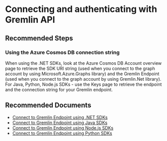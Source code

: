 <properties
	pageTitle="Gremlin Authentication/Connectivity"
	description="Gremlin Authentication/Connectivity"
	service="microsoft.documentdb"
	resource="databaseAccounts"
	authors="bharathsreenivas"
	displayOrder="21"
	selfHelpType="resource"
	supportTopicIds="32597491,32597501"
	resourceTags=""
	productPesIds="15585"
	cloudEnvironments="public"
/>
# Connecting and authenticating with Gremlin API

## **Recommended Steps**

### **Using the Azure Cosmos DB connection string**
When using the .NET SDKs, look at the Azure Cosmos DB Account overview page to retrieve the SDK URI string (used when you connect to the graph account by using Microsoft.Azure.Graphs library) and the Gremlin Endpoint (used when you connect to the graph account by using Gremlin.Net library).
For Java, Python, Node.js SDKs - use the Keys page to retrieve the endpoint and the connection string for your Gremlin endpoint.

## **Recommended Documents**
* [Connect to Gremlin Endpoint using .NET SDKs](https://docs.microsoft.com/azure/cosmos-db/create-graph-dotnet)
* [Connect to Gremlin Endpoint using Java SDKs](https://docs.microsoft.com/azure/cosmos-db/create-graph-java)
* [Connect to Gremlin Endpoint using Node.js SDKs](https://docs.microsoft.com/azure/cosmos-db/create-graph-nodejs)
* [Connect to Gremlin Endpoint using Python SDKs](https://docs.microsoft.com/azure/cosmos-db/create-graph-python)
